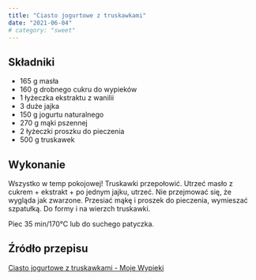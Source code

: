```yaml
---
title: "Ciasto jogurtowe z truskawkami"
date: "2021-06-04"
# category: "sweet"
---
```


## Składniki

- 165 g masła
- 160 g drobnego cukru do wypieków
- 1 łyżeczka ekstraktu z wanilii
- 3 duże jajka
- 150 g jogurtu naturalnego
- 270 g mąki pszennej
- 2 łyżeczki proszku do pieczenia
- 500 g truskawek

## Wykonanie

Wszystko w temp pokojowej! Truskawki przepołowić. Utrzeć masło z cukrem + ekstrakt + po jednym jajku, utrzeć. Nie przejmować się, że wygląda jak zwarzone. Przesiać mąkę i proszek do pieczenia, wymieszać szpatułką. Do formy i na wierzch truskawki.

Piec 35 min/170°C lub do suchego patyczka.

## Źródło przepisu

[Ciasto jogurtowe z truskawkami - Moje Wypieki](https://www.mojewypieki.com/przepis/ciasto-jogurtowe-z-truskawkami)
